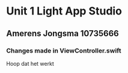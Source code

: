 #  Unit 1 Light App Studio
## Amerens Jongsma 10735666
### Changes made in ViewController.swift
Hoop dat het werkt

